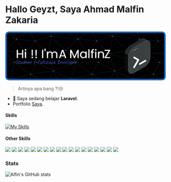 # Hallo Geyzt, Saya Ahmad Malfin Zakaria

![banner](img/header.png)

<!--
**alfin0881/alfin0881** is a ✨ _special_ ✨ repository because its `README.md` (this file) appears on your GitHub profile.

Here are some ideas to get you started:

- 🔭 I’m currently working on ...
- 🌱 I’m currently learning ...
- 👯 I’m looking to collaborate on ...
- 🤔 I’m looking for help with ...
- 💬 Ask me about ...
- 📫 How to reach me: ...
- 😄 Pronouns: ...
- ⚡ Fun fact: ...
-->
> Artinya apa bang ?!😒
- 🤖 Saya sedang belajar **Laravel**.
- Portfolio [Saya](https://alfin0881.github.io/portfolio/).

#### Skills

[![My Skills](https://skillicons.dev/icons?i=html,css,javascript,tailwind,laravel,mysql,python,php,nodejs,ubuntu,github,vscode,go,vite,linkedin,git&theme=light&perline=8)](https://skillicons.dev)

#### Other Skills

<img src="https://img.shields.io/badge/Laragon-0E83CD?style=for-the-badge&logo=Laragon&logoColor=white"/> <img src="https://img.shields.io/badge/Bootstrap-563D7C?style=for-the-badge&logo=bootstrap&logoColor=white"/> <img src="https://img.shields.io/badge/Postman-FF6C37?style=for-the-badge&logo=Postman&logoColor=white"/> <img src="https://img.shields.io/badge/Python-FFD43B?style=for-the-badge&logo=python&logoColor=blue"/> <img src="https://img.shields.io/badge/Alpine_Linux-0D597F?style=for-the-badge&logo=alpine-linux&logoColor=white"/> <img src="https://img.shields.io/badge/Windows_11-0078d4?style=for-the-badge&logo=windows-11&logoColor=white"/> <img src="https://img.shields.io/badge/mac%20os-000000?style=for-the-badge&logo=apple&logoColor=white"/> <img src="https://img.shields.io/badge/Quora-%23B92B27.svg?&style=for-the-badge&logo=Quora&logoColor=white"/> <img src="https://img.shields.io/badge/Steam-000000?style=for-the-badge&logo=steam&logoColor=white"/> <img src="https://img.shields.io/badge/Republic%20of%20Gamers-FF0029?style=for-the-badge&logo=Republic%20of%20Gamers&logoColor=white"/> <img src="https://img.shields.io/badge/YouTube-FF0000?style=for-the-badge&logo=youtube&logoColor=white"/> <img src="https://img.shields.io/badge/Spotify-1ED760?&style=for-the-badge&logo=spotify&logoColor=white"/> <img src="https://img.shields.io/badge/ChatGPT-74aa9c?style=for-the-badge&logo=openai&logoColor=white"/> <img src="https://img.shields.io/badge/Bitcoin-000000?style=for-the-badge&logo=bitcoin&logoColor=white"/> <img src="https://img.shields.io/badge/Ethereum-3C3C3D?style=for-the-badge&logo=Ethereum&logoColor=white"/> <img src="https://img.shields.io/badge/MySQL-005C84?style=for-the-badge&logo=mysql&logoColor=white"/> <img src="https://img.shields.io/badge/Crowdsource-4285F4?style=for-the-badge&logo=Crowdsource&logoColor=white"/> <img src="https://img.shields.io/badge/WhatsApp-25D366?style=for-the-badge&logo=whatsapp&logoColor=white"/>

### Stats
![Alfin's GitHub stats](https://github-readme-stats.vercel.app/api?username=alfin0881&show_icons=true&theme=dracula)
